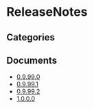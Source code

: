 # ReleaseNotes

## Categories


## Documents
- [0.9.99.0](0.9.99.0.md)
- [0.9.99.1](0.9.99.1.md)
- [0.9.99.2](0.9.99.2.md)
- [1.0.0.0](1.0.0.0.md)